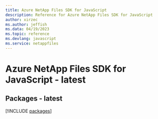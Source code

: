 ```yaml
---
title: Azure NetApp Files SDK for JavaScript
description: Reference for Azure NetApp Files SDK for JavaScript
author: xirzec
ms.author: jeffish
ms.data: 04/19/2023
ms.topic: reference
ms.devlang: javascript
ms.service: netappfiles
---
```

# Azure NetApp Files SDK for JavaScript - latest
## Packages - latest
[!INCLUDE [packages](netapp-files-index.md)]